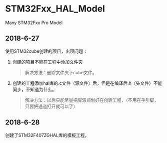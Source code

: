 # STM32Fxx_HAL_Model
Many STM32Fxx Pro Model

## 2018-6-27

使用STM32cube创建的项目，出项问题：

1. 创建的项目不能在工程中添加文件夹
    >解决方法：删除文件夹下cube文件。
2. 创建的工程添加hal库的.c文件（源文件）后，但是在编译后.h（头文件）不能同步，不知道为什么。
    >解决方法：以后只能尽量把资源规划好在创建工程，（不用在乎引脚，只要把通道打开就可以了）
  
## 2018-6-28
创建了STM32F407ZGHAL库的模板工程。
